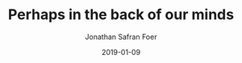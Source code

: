 ---
text: Perhaps in the back of our minds we already understand, without all the science I’ve discussed, that something terribly wrong is happening. Our sustenance now comes from misery. We know that if someone offers to show us a film on how our meat is produced, it will be a horror film. We perhaps know more than we care to admit, keeping it down in the dark places of our memory—disavowed. When we eat factory-farmed meat we live, literally, on tortured flesh. Increasingly, that tortured flesh is becoming our own.
author: Jonathan Safran Foer
source: Eating Animals
date: 2019-01-09
title: Perhaps in the back of our minds
layout: quotation
topics:
  - Meat
  - Animal Rights
user: phocks
---